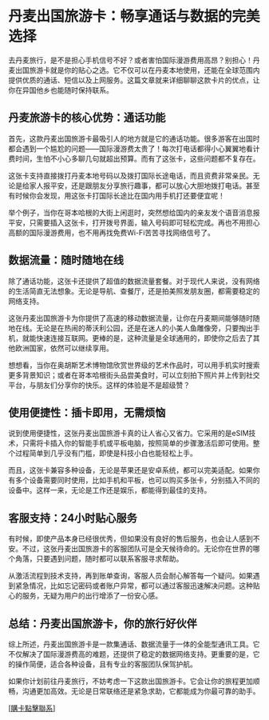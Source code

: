 # 丹麦出国旅游卡：畅享通话与数据的完美选择

去丹麦旅行，是不是担心手机信号不好？或者害怕国际漫游费用高昂？别担心！丹麦出国旅游卡就是你的贴心之选。它不仅可以在丹麦本地使用，还能在全球范围内提供优质的通话、短信以及上网服务。这篇文章就来详细聊聊这款卡片的优点，让你在异国他乡也能随时保持联系。

## 丹麦旅游卡的核心优势：通话功能

首先，这款丹麦出国旅游卡最吸引人的地方就是它的通话功能。很多游客在出国时都会遇到一个尴尬的问题——国际漫游费太贵了！每次打电话都得小心翼翼地看计费时间，生怕不小心多聊几句就超出预算。而有了这张卡，这些问题都不复存在。

这张卡支持直接拨打丹麦本地号码以及拨打国际长途电话，而且资费非常亲民。无论是给家人报平安，还是跟朋友分享旅行趣事，都可以放心大胆地拨打电话。甚至有时候你会发现，用这张卡打国际长途比在国内用手机打还要便宜呢！

举个例子，当你在哥本哈根的大街上闲逛时，突然想给国内的亲友发个语音消息报平安，只需要插入这张卡，打开拨号界面，输入号码即可轻松完成。再也不用担心高额的国际漫游费用，也不用再找免费Wi-Fi苦苦寻找网络信号了。

## 数据流量：随时随地在线

除了通话功能，这张卡还提供了超值的数据流量套餐。对于现代人来说，没有网络的生活简直无法想象。无论是导航、查餐厅，还是拍美照发朋友圈，都需要稳定的网络支持。

这张丹麦出国旅游卡为你提供了高速的移动数据流量，让你在丹麦期间能够随时随地在线。无论是在热闹的蒂沃利公园，还是在迷人的小美人鱼雕像旁，只要掏出手机，就能快速连接互联网。更棒的是，这种流量是全球通用的，即使你之后去了其他欧洲国家，依然可以继续享用。

想想看，当你在奥胡斯艺术博物馆欣赏世界级的艺术作品时，可以用手机实时搜索更多背景知识；或者在哥本哈根街头品尝美食时，可以立刻拍下照片并上传到社交平台，与朋友们分享你的快乐。这样的体验是不是超级赞？

## 使用便捷性：插卡即用，无需烦恼

说到使用便捷性，这张丹麦出国旅游卡真的让人省心又省力。它采用的是eSIM技术，只需将卡插入你的智能手机或平板电脑，按照简单的步骤激活后即可使用。整个过程简单到几乎没有门槛，即使是科技小白也能轻松上手。

而且，这张卡兼容多种设备，无论是苹果还是安卓系统，都可以完美适配。如果你有多个设备需要同时使用，比如手机和平板，也可以购买多张卡，分别插入不同的设备中。这样一来，无论是工作还是娱乐，都能得到最佳的支持。

## 客服支持：24小时贴心服务

有时候，即使产品本身已经很优秀，但如果没有良好的售后服务，也会让人感到不安。不过，这张丹麦出国旅游卡的客服团队可是全天候待命的。无论你在世界的哪个角落，只要遇到问题，随时都可以联系客服寻求帮助。

从激活流程到技术支持，再到账单查询，客服人员会耐心解答每一个疑问。如果遇到紧急情况，比如忘记密码或者账户异常，都可以通过客服迅速解决问题。这种贴心的服务，无疑为用户的出行增添了一份安心感。

## 总结：丹麦出国旅游卡，你的旅行好伙伴

综上所述，丹麦出国旅游卡是一款集通话、数据流量于一体的全能型通讯工具。它不仅解决了国际漫游费高的难题，还提供了稳定的数据网络支持。更重要的是，它的操作简便，适合各种设备，且有专业的客服团队保驾护航。

如果你计划前往丹麦旅行，不妨考虑一下这款出国旅游卡。它会让你的旅程更加顺畅，沟通更加高效。无论是日常联络还是紧急求助，它都能成为你最可靠的助手。

[[購卡點擊聯系](https://t.me/s/esim1088)]